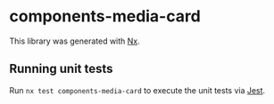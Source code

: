 # components-media-card

This library was generated with [Nx](https://nx.dev).

## Running unit tests

Run `nx test components-media-card` to execute the unit tests via [Jest](https://jestjs.io).
